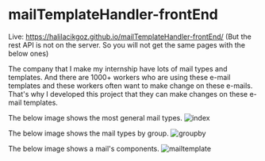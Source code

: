 # mailTemplateHandler-frontEnd
Live: https://halilacikgoz.github.io/mailTemplateHandler-frontEnd/  (But the rest API is not on the server. So you will not get the same pages with the below ones)

The company that I make my internship have lots of mail types and templates. And there are 1000+ workers who are using these e-mail templates and these workers often want to make change on these e-mails. That's why I developed this project that they can make changes on these e-mail templates.

The below image shows the most general mail types.
![index](https://user-images.githubusercontent.com/27421604/56364980-87d24980-61f8-11e9-84f2-0ead46f5da68.PNG)

The below image shows the mail types by group.
![groupby](https://user-images.githubusercontent.com/27421604/56365091-bea85f80-61f8-11e9-85d0-b06a723dceae.PNG)

The below image shows a mail's components.
![mailtemplate](https://user-images.githubusercontent.com/27421604/56365200-ef889480-61f8-11e9-9902-d0b8cdaade6a.PNG)
